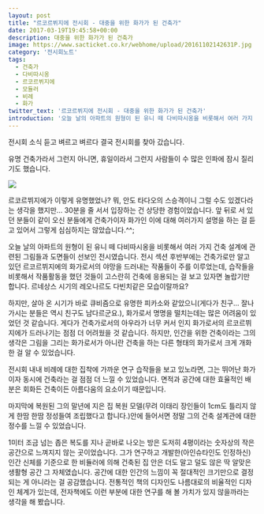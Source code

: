 ```yaml
---
layout: post
title: "르코르뷔지에 전시회 - 대중을 위한 화가가 된 건축가"
date: 2017-03-19T19:45:58+00:00
description: 대중을 위한 화가가 된 건축가
image: https://www.sacticket.co.kr/webhome/upload/20161102142631P.jpg
category: '전시회노트'  
tags: 
  - 건축가
  - 다비따시옹
  - 르코르뷔지에
  - 모듈러
  - 비례
  - 화가
twitter_text: '르코르뷔지에 전시회 - 대중을 위한 화가가 된 건축가'
introduction: '오늘 날의 아파트의 원형이 된 유니 떼 다비따시옹을 비롯해서 여러 가지 건축 설계에 관련된 그림들과 도면들이 선보인 전시였습니다.'
---
```


전시회 소식 듣고 벼르고 벼르다 결국 전시회를 찾아 갔습니다.
  
유명 건축가라서 그런지 아니면, 휴일이라서 그런지 사람들이 수 많은 인파에 잠시 질리기도 했습니다.

<img src="pbs.twimg.com/media/C7Qm8N4X4AAQZ7t.jpg">

르코르뷔지에가 이렇게 유명했었나? 뭐, 안도 타다오의 스승격이니 그럴 수도 있겠다라는 생각을 했지만&#8230; 30분을 줄 서서 입장하는 건 상당한 경험이었습니다. 앞 뒤로 서 있던 분들이 같이 오신 분들에게 건축가이자 화가인 이에 대해 여러가지 설명을 하는 걸 듣고 있어서 그렇게 심심하지는 않았습니다.^^;

오늘 날의 아파트의 원형이 된 유니 떼 다비따시옹을 비롯해서 여러 가지 건축 설계에 관련된 그림들과 도면들이 선보인 전시였습니다. 전시 섹션 후반부에는 건축가로만 알고 있던 르코르뷔지에의 화가로서의 야망을 드러내는 작품들이 주를 이루었는데, 습작들을 비롯해서 작품활동을 했던 것들이 고스란히 건축에 응용되는 걸 보고 있자면 놀랍기만 합니다. 르네상스 시기의 레오나르도 다빈치같은 모습이랄까요?

하지만, 살아 온 시기가 바로 큐비즘으로 유명한 피카소와 같았으니(게다가 친구&#8230; 잘나가시는 분들은 역시 친구도 남다르군요.), 화가로서 명명을 떨치는데는 많은 어려움이 있었던 것 같습니다. 게다가 건축가로서의 아우라가 너무 커서 인지 화가로서의 르코르뷔지에가 드러나기는 점점 더 어려웠을 것 같습니다. 하지만, 인간을 위한 건축이라는 그의 생각은 그림을 그리는 화가로서가 아니란 건축을 하는 다른 형태의 화가로서 크게 개화한 걸 알 수 있었습니다. 

전시회 내내 비례에 대한 집착에 가까운 연구 습작들을 보고 있노라면, 그는 뛰어난 화가이자 동시에 건축라는 걸 점점 더 느낄 수 있었습니다. 면적과 공간에 대한 효율적인 배분은 회화든 건축이든 아름다움의 요소이기 때문입니다.

마지막에 복원된 그의 말년에 지은 집 복원 모델(무려 이태리 장인들이 1cm도 틀리지 않게 한땀 한땀 정성들여 조립했다고 합니다.)안에 들어서면 정말 그의 건축 설계관에 대한 정수를 느낄 수 있었습니다. 

1미터 조금 넘는 좁은 복도를 지나 곧바로 나오는 방은 도저히 4평이라는 숫자상의 작은 공간으로 느껴지지 않는 곳이었습니다. 그가 연구하고 개발한(아인슈타인도 인정하신) 인간 신체를 기준으로 한 비듈러에 의해 건축된 집 안은 더도 말고 덜도 않은 딱 알맞은 생활형 공간 그 자체였습니다. 공간에 대한 인간의 느낌이 꼭 절대적인 크기만으로 결정되는 게 아니라는 걸 공감했습니다. 전통적인 책의 디자인도 나름대로의 비율적인 디자인 체계가 있는데, 전자책에도 이런 부분에 대한 연구를 해 볼 가치가 있지 않을까라는 생각을 해 봤습니다.